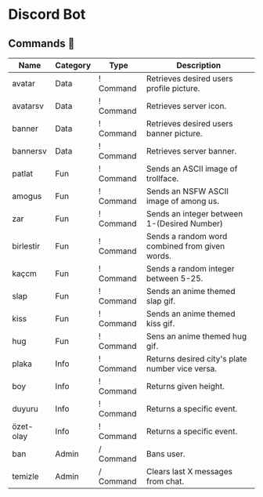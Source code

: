 # Discord Bot
## Commands 📁
| Name       | Category | Type       | Description                                    |
|------------|----------|------------|-------------------------------------------     |
| avatar     | Data     | ! Command  | Retrieves desired users profile picture.       |
| avatarsv   | Data     | ! Command  | Retrieves server icon.                         |
| banner     | Data     | ! Command  | Retrieves desired users banner picture.        |
| bannersv   | Data     | ! Command  | Retrieves server banner.                       |
| patlat     | Fun      | ! Command  | Sends an ASCII image of trollface.             |
| amogus     | Fun      | ! Command  | Sends an NSFW ASCII image of among us.         |
| zar        | Fun      | ! Command  | Sends an integer between 1-(Desired Number)    |
| birlestir  | Fun      | ! Command  | Sends a random word combined from given words. |
| kaçcm      | Fun      | ! Command  | Sends a random integer between 5-25.           |
| slap       | Fun      | ! Command  | Sends an anime themed slap gif.                |
| kiss       | Fun      | ! Command  | Sends an anime themed kiss gif.                |
| hug        | Fun      | ! Command  | Sens an anime themed hug gif.                  |
| plaka      | Info     | ! Command  | Returns desired city's plate number vice versa.|
| boy        | Info     | ! Command  | Returns given height.                          |
| duyuru     | Info     | ! Command  | Returns a specific event.                      |
| özet-olay  | Info     | ! Command  | Returns a specific event.                      |
| ban        | Admin    | / Command  | Bans user.                                     |
| temizle    | Admin    | / Command  | Clears last X messages from chat.              |
